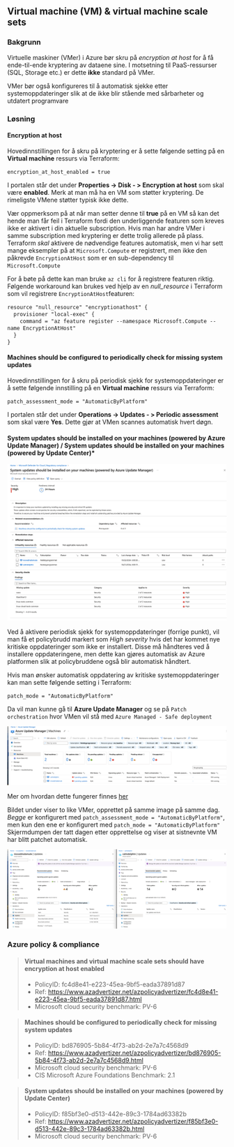 ## Virtual machine (VM) & virtual machine scale sets

### Bakgrunn

Virtuelle maskiner (VMer) i Azure bør skru på *encryption at host* for å få ende-til-ende kryptering av dataene sine. I motsetning til PaaS-ressurser (SQL, Storage etc.) er dette **ikke** standard på VMer. 

VMer bør også konfigureres til å automatisk sjekke etter systemoppdateringer slik at de ikke blir stående med sårbarheter og utdatert programvare 

### Løsning

#### Encryption at host

Hovedinnstillingen for å skru på kryptering er å sette følgende setting på en **Virtual machine** ressurs via Terraform:

```
encryption_at_host_enabled = true
```

I portalen står det under **Properties -> Disk - > Encryption at host** som skal være **enabled**. Merk at man må ha en VM som støtter kryptering. De rimeligste VMene støtter typisk ikke dette. 

Vær oppmerksom på at når man setter denne til **true** på en VM så kan det hende man får feil i Terraform fordi den underliggende featuren som kreves ikke er aktivert i din aktuelle subscription. Hvis man har andre VMer i samme subscription med kryptering er dette trolig allerede på plass. Terraform *skal* aktivere de nødvendige features automatisk, men vi har sett mange eksempler på at `Microsoft.Compute` er registrert, men ikke den påkrevde `EncryptionAtHost` som er en sub-dependency til `Microsoft.Compute`

For å bøte på dette kan man bruke `az cli` for å registrere featuren riktig. Følgende workaround kan brukes ved hjelp av en *null_resource* i Terraform som vil registrere `EncryptionAtHost`featuren:  

```
resource "null_resource" "encryptionathost" {
  provisioner "local-exec" {
    command = "az feature register --namespace Microsoft.Compute --name EncryptionAtHost"
  }
}
```

#### Machines should be configured to periodically check for missing system updates

Hovedinnstillingen for å skru på periodisk sjekk for systemoppdateringer er å sette følgende innstilling på en **Virtual machine** ressurs via Terraform:

```
patch_assessment_mode = "AutomaticByPlatform"
```

I portalen står det under **Operations -> Updates - > Periodic assessment** som skal være **Yes**. Dette gjør at VMen scannes automatisk hvert døgn. 

#### System updates should be installed on your machines (powered by Azure Update Manager) / System updates should be installed on your machines (powered by Update Center)*

![System updates should be installed](/img/system_updates_not_installed.png)

Ved å aktivere periodisk sjekk for systemoppdateringer (forrige punkt), vil man få et policybrudd markert som *High severity* hvis det har kommet nye kritiske oppdateringer som ikke er installert. Disse må håndteres ved å installere oppdateringene, men dette kan gjøres automatisk av Azure platformen slik at policybruddene også blir automatisk håndtert. 

Hvis man ønsker automatisk oppdatering av kritiske systemoppdateringer kan man sette følgende setting i Terraform:

```
patch_mode = "AutomaticByPlatform"
```

Da vil man kunne gå til **Azure Update Manager** og se på `Patch orchestration` hvor VMen vil stå med `Azure Managed - Safe deployment`

![Azure Update Manager](/img/azure_update_manager.png)

Mer om hvordan dette fungerer finnes [her](https://learn.microsoft.com/en-us/azure/virtual-machines/automatic-vm-guest-patching)

Bildet under viser to like VMer, opprettet på samme image på samme dag. *Begge* er konfigurert med `patch_assessment_mode = "AutomaticByPlatform"`, men kun den ene er konfigurert med `patch_mode = "AutomaticByPlatform"` Skjermdumpen der tatt dagen etter opprettelse og viser at sistnevnte VM har blitt patchet automatisk.

![VM med og uten automatisk oppdatering/patching](/img/vm_compare.png)


### Azure policy & compliance

> #### Virtual machines and virtual machine scale sets should have encryption at host enabled
> - PolicyID: fc4d8e41-e223-45ea-9bf5-eada37891d87
> - Ref: https://www.azadvertizer.net/azpolicyadvertizer/fc4d8e41-e223-45ea-9bf5-eada37891d87.html
> - Microsoft cloud security benchmark: PV-6

> #### Machines should be configured to periodically check for missing system updates
> - PolicyID: bd876905-5b84-4f73-ab2d-2e7a7c4568d9
> - Ref: https://www.azadvertizer.net/azpolicyadvertizer/bd876905-5b84-4f73-ab2d-2e7a7c4568d9.html
> - Microsoft cloud security benchmark: PV-6
> - CIS Microsoft Azure Foundations Benchmark: 2.1

> #### System updates should be installed on your machines (powered by Update Center)
> - PolicyID: f85bf3e0-d513-442e-89c3-1784ad63382b
> - Ref: https://www.azadvertizer.net/azpolicyadvertizer/f85bf3e0-d513-442e-89c3-1784ad63382b.html
> - Microsoft cloud security benchmark: PV-6

